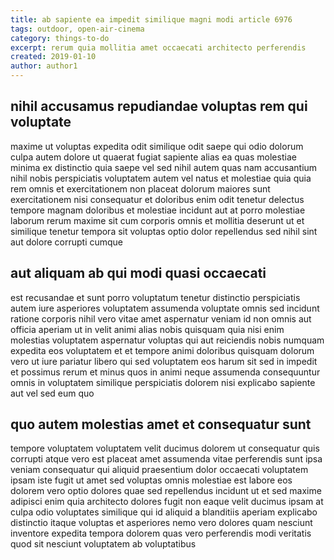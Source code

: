 ```yaml
---
title: ab sapiente ea impedit similique magni modi article 6976
tags: outdoor, open-air-cinema
category: things-to-do
excerpt: rerum quia mollitia amet occaecati architecto perferendis
created: 2019-01-10
author: author1
---
```


## nihil accusamus repudiandae voluptas rem qui voluptate

maxime ut voluptas expedita odit similique odit saepe qui odio dolorum culpa autem dolore ut quaerat fugiat sapiente alias ea quas molestiae minima ex distinctio quia saepe vel sed nihil autem quas nam accusantium nihil nobis perspiciatis voluptatem autem vel natus et molestiae quia quia rem omnis et exercitationem non placeat dolorum maiores sunt exercitationem nisi consequatur et doloribus enim odit tenetur delectus tempore magnam doloribus et molestiae incidunt aut at porro molestiae laborum rerum maxime sit cum corporis omnis et mollitia deserunt ut et similique tenetur tempora sit voluptas optio dolor repellendus sed nihil sint aut dolore corrupti cumque

## aut aliquam ab qui modi quasi occaecati

est recusandae et sunt porro voluptatum tenetur distinctio perspiciatis autem iure asperiores voluptatem assumenda voluptate omnis sed incidunt ratione corporis nihil vero vitae amet aspernatur veniam id non omnis aut officia aperiam ut in velit animi alias nobis quisquam quia nisi enim molestias voluptatem aspernatur voluptas qui aut reiciendis nobis numquam expedita eos voluptatem et et tempore animi doloribus quisquam dolorum vero ut iure pariatur libero qui sed voluptatem eos harum sit sed in impedit et possimus rerum et minus quos in animi neque assumenda consequuntur omnis in voluptatem similique perspiciatis dolorem nisi explicabo sapiente aut vel sed eum quo

## quo autem molestias amet et consequatur sunt

tempore voluptatem voluptatem velit ducimus dolorem ut consequatur quis corrupti atque vero est placeat amet assumenda vitae perferendis sunt ipsa veniam consequatur qui aliquid praesentium dolor occaecati voluptatem ipsam iste fugit ut amet sed voluptas omnis molestiae est labore eos dolorem vero optio dolores quae sed repellendus incidunt ut et sed maxime adipisci enim quia architecto dolores fugit non eaque velit ducimus ipsam at culpa odio voluptates similique qui id aliquid a blanditiis aperiam explicabo distinctio itaque voluptas et asperiores nemo vero dolores quam nesciunt inventore expedita tempora dolorem quas vero perferendis modi veritatis quod sit nesciunt voluptatem ab voluptatibus
